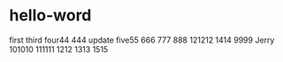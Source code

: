 hello-word
==========

first
third
four44
444
update
five55
666
777
888
121212
1414
9999 Jerry
101010
111111
1212
1313
1515
